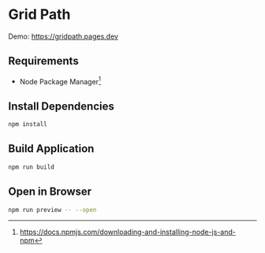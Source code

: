 # Grid Path

Demo: https://gridpath.pages.dev

## Requirements

- Node Package Manager[^1]

## Install Dependencies

```bash
npm install
```

## Build Application

```bash
npm run build
```

## Open in Browser

```bash
npm run preview -- --open
```

[^1]: https://docs.npmjs.com/downloading-and-installing-node-js-and-npm
